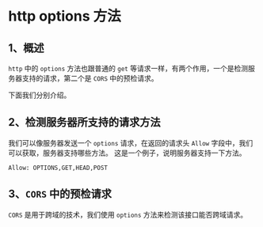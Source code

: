 # http options 方法

## 1、概述

`http` 中的 `options` 方法也跟普通的 `get` 等请求一样，有两个作用，一个是检测服务器支持的请求，第二个是 `CORS` 中的预检请求。

下面我们分别介绍。

## 2、检测服务器所支持的请求方法

我们可以像服务器发送一个 `options` 请求，在返回的请求头 `Allow` 字段中，我们可以获取，服务器支持哪些方法。
这是一个例子，说明服务器支持一下方法。

```text
Allow: OPTIONS,GET,HEAD,POST
```

## 3、`CORS` 中的预检请求

`CORS` 是用于跨域的技术，我们使用 `options` 方法来检测该接口能否跨域请求。

<comment-comment/> 
